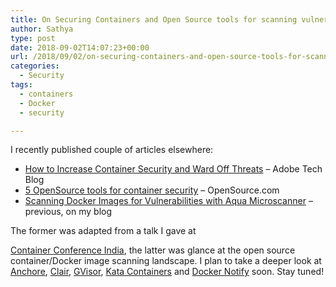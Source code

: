 ```yaml
---
title: On Securing Containers and Open Source tools for scanning vulnerabilities in Docker images
author: Sathya
type: post
date: 2018-09-02T14:07:23+00:00
url: /2018/09/02/on-securing-containers-and-open-source-tools-for-scanning-vulnerabilities-in-docker-images/
categories:
  - Security
tags:
  - containers
  - Docker
  - security

---
```

 I recently published couple of articles elsewhere: 

<li style="list-style-type: none;">
  <ul>
    <li>
      <a href="https://medium.com/adobetech/how-to-increase-container-security-and-ward-off-threats-a80d17ef2c0b">How to Increase Container Security and Ward Off Threats</a> &#8211; Adobe Tech Blog
    </li>
    <li>
      <a href="https://opensource.com/article/18/8/tools-container-security">5 OpenSource tools for container security</a> &#8211; OpenSource.com
    </li>
    <li>
      <a href="https://sathyasays.com/2018/05/28/scanning-docker-image-for-vulnerabilities-with-aqua-microscanner/" target="_blank" rel="noopener">Scanning Docker Images for Vulnerabilities with Aqua Microscanner</a> &#8211; previous, on my blog
    </li>
  </ul>
</li> The former was adapted from a talk I gave at 

<a href="https://www.containerconf.in/" target="_blank" rel="noopener">Container Conference India</a>, the latter was glance at the open source container/Docker image scanning landscape. I plan to take a deeper look at <a href="https://anchore.com/" target="_blank" rel="noopener">Anchore</a>, <a href="https://github.com/coreos/clair" target="_blank" rel="noopener">Clair</a>, <a href="https://github.com/google/gvisor" target="_blank" rel="noopener">GVisor</a>, <a href="https://katacontainers.io/" target="_blank" rel="noopener">Kata Containers</a> and <a href="https://docs.docker.com/notary/getting_started/" target="_blank" rel="noopener">Docker Notify</a> soon. Stay tuned!